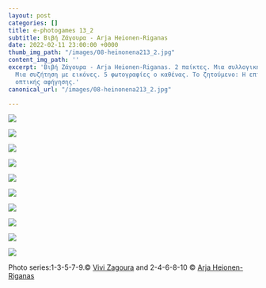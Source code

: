 ```yaml
---
layout: post
categories: []
title: e-photogames 13_2
subtitle: Βιβή Ζάγουρα - Arja Heionen-Riganas
date: 2022-02-11 23:00:00 +0000
thumb_img_path: "/images/08-heinonena213_2.jpg"
content_img_path: ''
excerpt: 'Βιβή Ζάγουρα - Arja Heionen-Riganas. 2 παίκτες. Μια συλλογική ανάπτυξη.
  Μια συζήτηση με εικόνες. 5 φωτογραφίες ο καθένας. Το ζητούμενο: Η επίτευξη μιας
  οπτικής αφήγησης.'
canonical_url: "/images/08-heinonena213_2.jpg"

---
```

![](/images/01_zagourav213_2.jpg)

![](/images/02-heinonena213_2.jpg)

![](/images/03_zagourav213_2.jpg)

![](/images/04-heinonena213_2.jpg)

![](/images/05_zagourav213_2.jpg)

![](/images/06-heinonena213_2.jpg)

![](/images/07_zagourav213_2.jpg)

![](/images/08-heinonena213_2.jpg)

![](/images/09_zagourav213_2.jpg)

![](/images/10-heinonena213_2.jpg)

Photo series:1-3-5-7-9.© <a href="https://www.facebook.com/profile.php?id=100055059506407" target="blank"> Vivi Zagoura</a>  and  2-4-6-8-10  © <a href="https://www.facebook.com/arja.heinonenriganas" target="blank"> Arja Heionen-Riganas</a>